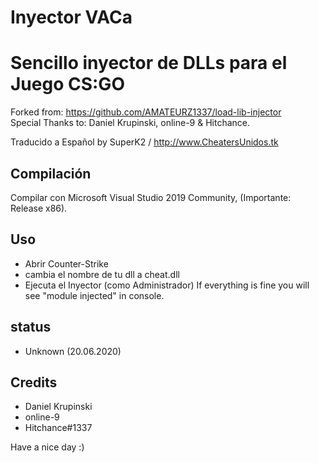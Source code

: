 # Inyector VACa
# Sencillo inyector de DLLs para el Juego CS:GO

Forked from: https://github.com/AMATEURZ1337/load-lib-injector<br>
Special Thanks to: Daniel Krupinski, online-9 & Hitchance.

Traducido a Español by SuperK2 / http://www.CheatersUnidos.tk

## Compilación
Compilar con Microsoft Visual Studio 2019 Community, (Importante: Release x86).

## Uso
 - Abrir Counter-Strike
 - cambia el nombre de tu dll a cheat.dll
 - Ejecuta el Inyector (como Administrador)
 If everything is fine you will see "module injected" in console.

## status
 - Unknown (20.06.2020)


## Credits
 - Daniel Krupinski
 - online-9
 - Hitchance#1337
 
 Have a nice day :)
